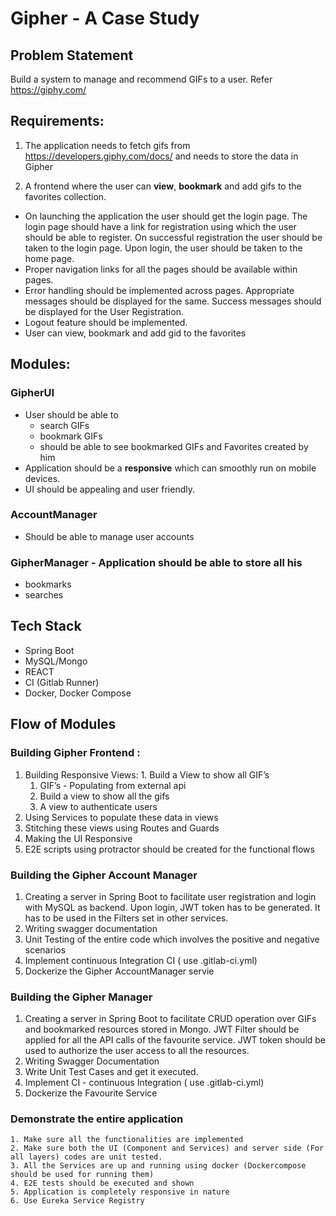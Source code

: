 ﻿# Gipher - A Case Study

## Problem Statement

Build a system to manage and recommend GIFs to a user. Refer https://giphy.com/

## Requirements:

1. The application needs to fetch gifs from https://developers.giphy.com/docs/ and needs to store the data in Gipher

2. A frontend where the user can **view**, **bookmark** and add gifs to the favorites collection.
  - On launching the application the user should get the login page. The login page should have a link for registration using which the user should be able to register. On successful registration the user should be taken to the login page. Upon login, the user should be taken to the home page.
  - Proper navigation links for all the pages should be available within pages.
  - Error handling should be implemented across pages. Appropriate messages should be    displayed for the same. Success messages should be displayed for the User Registration.
  - Logout feature should be implemented.
  - User can view, bookmark and add gid to the favorites 

## Modules:

### GipherUI
  - User should be able to
    - search GIFs
    - bookmark GIFs
    - should be able to see bookmarked GIFs and Favorites created by him
  - Application should be a **responsive** which can smoothly run on mobile devices.
  - UI should be appealing and user friendly.

### AccountManager
  - Should be able to manage user accounts

### GipherManager - Application should be able to store all his
  - bookmarks
  - searches

## Tech Stack

- Spring Boot
- MySQL/Mongo
- REACT
- CI (Gitlab Runner)
- Docker, Docker Compose

## Flow of Modules

### Building Gipher Frontend :
  1. Building Responsive Views:
    1. Build a View to show all GIF’s
      1. GIF’s - Populating from external api
      2. Build a view to show all the gifs
      3. A view to authenticate users
  2. Using Services to populate these data in views
  3. Stitching these views using Routes and Guards
  4. Making the UI Responsive
  5. E2E scripts using protractor should be created for the functional flows

### Building the Gipher Account Manager
  1. Creating a server in Spring Boot to facilitate user registration and login with MySQL as backend. Upon login, JWT token has to be generated. It has to be used in the Filters set in other services.
  2. Writing swagger documentation
  3. Unit Testing of the entire code which involves the positive and negative scenarios
  4. Implement continuous Integration CI ( use .gitlab-ci.yml)
  5. Dockerize the Gipher AccountManager servie  

### Building the Gipher Manager
  1. Creating a server in Spring Boot to facilitate CRUD operation over GIFs and bookmarked resources stored in Mongo. JWT Filter should be applied for all the API calls of the favourite service. JWT token should be used to authorize the user access to all the resources.
  2. Writing Swagger Documentation
  3. Write Unit Test Cases and get it executed.
  4. Implement CI - continuous Integration ( use .gitlab-ci.yml)
  5. Dockerize the Favourite Service

### Demonstrate the entire application
    1. Make sure all the functionalities are implemented
    2. Make sure both the UI (Component and Services) and server side (For all layers) codes are unit tested. 
    3. All the Services are up and running using docker (Dockercompose should be used for running them)
    4. E2E tests should be executed and shown
    5. Application is completely responsive in nature
    6. Use Eureka Service Registry

